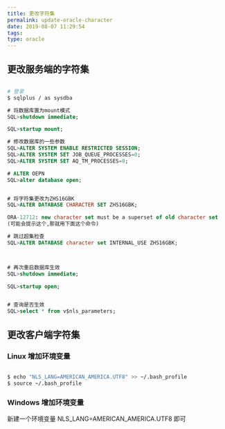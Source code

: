 ```yaml
---
title: 更改字符集
permalink: update-oracle-character
date: 2019-08-07 11:29:54
tags:
type: oracle
---
```


## 更改服务端的字符集

``` bash

# 登录
$ sqlplus / as sysdba

```

``` sql
# 将数据库置为mount模式
SQL>shutdown immediate;

SQL>startup mount;

# 修改数据库的一些参数
SQL>ALTER SYSTEM ENABLE RESTRICTED SESSION;
SQL>ALTER SYSTEM SET JOB_QUEUE_PROCESSES=0;
SQL>ALTER SYSTEM SET AQ_TM_PROCESSES=0;

# ALTER OEPN
SQL>alter database open;


# 将字符集更改为ZHS16GBK
SQL>ALTER DATABASE CHARACTER SET ZHS16GBK;

ORA-12712: new character set must be a superset of old character set
(可能会提示这个,那就用下面这个命令)

# 跳过超集检查
SQL>ALTER DATABASE character set INTERNAL_USE ZHS16GBK;



# 再次重启数据库生效
SQL>shutdown immediate;

SQL>startup open;


# 查询是否生效
SQL>select * from v$nls_parameters;

```


## 更改客户端字符集

### Linux 增加环境变量

``` bash

$ echo "NLS_LANG=AMERICAN_AMERICA.UTF8" >> ~/.bash_profile
$ source ~/.bash_profile


```


### Windows 增加环境变量

新建一个环境变量 NLS_LANG=AMERICAN_AMERICA.UTF8 即可